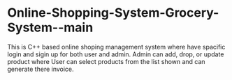 # Online-Shopping-System-Grocery-System--main
This is C++ based online shoping management system where have spacific login and sigin up for both user and admin. Admin can add, drop, or update product where User can select products from the list shown and can generate there invoice.
